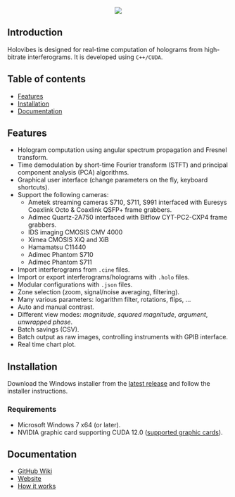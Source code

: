 <p align="center">
  <img src="https://github.com/DigitalHolography/Holovibes/blob/master/Holovibes/assets/icons/Holovibes.ico"/>
</p>

## Introduction

Holovibes is designed for real-time computation of holograms from high-bitrate interferograms.
It is developed using `C++/CUDA`.

## Table of contents

- [Features](#features)
- [Installation](#installation)
- [Documentation](#documentation)

## Features

- Hologram computation using angular spectrum propagation and Fresnel transform.
- Time demodulation by short-time Fourier transform (STFT) and principal component analysis (PCA) algorithms.
- Graphical user interface (change parameters on the fly, keyboard shortcuts).
- Support the following cameras:
    - Ametek streaming cameras S710, S711, S991 interfaced with Euresys Coaxlink Octo & Coaxlink QSFP+ frame grabbers.
    - Adimec Quartz-2A750 interfaced with Bitflow CYT-PC2-CXP4 frame grabbers.
    - IDS imaging CMOSIS CMV 4000
    - Ximea CMOSIS XiQ and XiB
    - Hamamatsu C11440
    - Adimec Phantom S710
    - Adimec Phantom S711
- Import interferograms from `.cine` files.
- Import or export interferograms/holograms with `.holo` files.
- Modular configurations with `.json` files.
- Zone selection (zoom, signal/noise averaging, filtering).
- Many various parameters: logarithm filter, rotations, flips, ...
- Auto and manual contrast.
- Different view modes: *magnitude*, *squared magnitude*, *argument*, *unwrapped phase*.
- Batch savings (CSV).
- Batch output as raw images, controlling instruments with GPIB interface.
- Real time chart plot.

## Installation

Download the Windows installer from the [latest release](https://github.com/DigitalHolography/Holovibes/releases) and follow the installer instructions.

### Requirements

- Microsoft Windows 7 x64 (or later).
- NVIDIA graphic card supporting CUDA 12.0 ([supported graphic cards](https://en.wikipedia.org/wiki/CUDA#GPUs_supported)).

## Documentation

- [GitHub Wiki](https://github.com/DigitalHolography/Holovibes/wiki)
- [Website](https://holovibes.com/)
- [How it works](https://docs.google.com/document/d/1H8BcAD9Gsdpc1Rs8rBjZxRaCEdW1teBxsvuC9opWElw/edit?usp=sharing)
